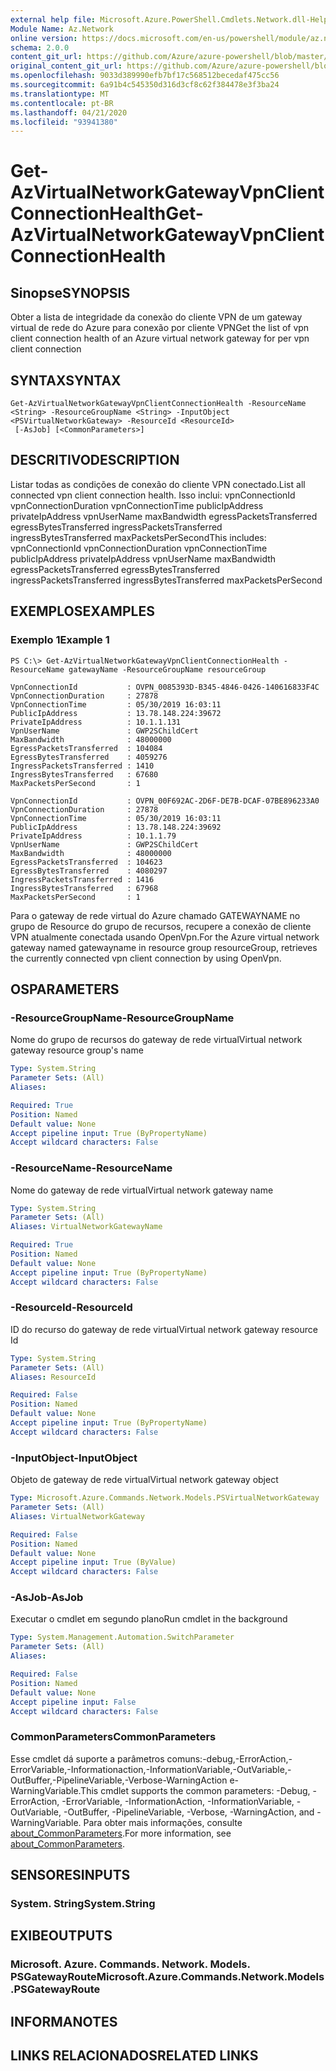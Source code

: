 ```yaml
---
external help file: Microsoft.Azure.PowerShell.Cmdlets.Network.dll-Help.xml
Module Name: Az.Network
online version: https://docs.microsoft.com/en-us/powershell/module/az.network/get-azvirtualnetworkgatewayvpnclientconnectionhealth
schema: 2.0.0
content_git_url: https://github.com/Azure/azure-powershell/blob/master/src/Network/Network/help/Get-AzVirtualNetworkGatewayVpnClientConnectionHealth.md
original_content_git_url: https://github.com/Azure/azure-powershell/blob/master/src/Network/Network/help/Get-AzVirtualNetworkGatewayVpnClientConnectionHealth.md
ms.openlocfilehash: 9033d389990efb7bf17c568512becedaf475cc56
ms.sourcegitcommit: 6a91b4c545350d316d3cf8c62f384478e3f3ba24
ms.translationtype: MT
ms.contentlocale: pt-BR
ms.lasthandoff: 04/21/2020
ms.locfileid: "93941380"
---
```

# <span data-ttu-id="6176d-101">Get-AzVirtualNetworkGatewayVpnClientConnectionHealth</span><span class="sxs-lookup"><span data-stu-id="6176d-101">Get-AzVirtualNetworkGatewayVpnClientConnectionHealth</span></span>

## <span data-ttu-id="6176d-102">Sinopse</span><span class="sxs-lookup"><span data-stu-id="6176d-102">SYNOPSIS</span></span> 
<span data-ttu-id="6176d-103">Obter a lista de integridade da conexão do cliente VPN de um gateway virtual de rede do Azure para conexão por cliente VPN</span><span class="sxs-lookup"><span data-stu-id="6176d-103">Get the list of vpn client connection health of an Azure virtual network gateway for per vpn client connection</span></span>

## <span data-ttu-id="6176d-104">SYNTAX</span><span class="sxs-lookup"><span data-stu-id="6176d-104">SYNTAX</span></span>

```
Get-AzVirtualNetworkGatewayVpnClientConnectionHealth -ResourceName <String> -ResourceGroupName <String> -InputObject <PSVirtualNetworkGateway> -ResourceId <ResourceId>
 [-AsJob] [<CommonParameters>]
```

## <span data-ttu-id="6176d-105">DESCRITIVO</span><span class="sxs-lookup"><span data-stu-id="6176d-105">DESCRIPTION</span></span>
<span data-ttu-id="6176d-106">Listar todas as condições de conexão do cliente VPN conectado.</span><span class="sxs-lookup"><span data-stu-id="6176d-106">List  all connected vpn client connection health.</span></span> <span data-ttu-id="6176d-107">Isso inclui: vpnConnectionId vpnConnectionDuration vpnConnectionTime publicIpAddress privateIpAddress vpnUserName maxBandwidth egressPacketsTransferred egressBytesTransferred ingressPacketsTransferred ingressBytesTransferred maxPacketsPerSecond</span><span class="sxs-lookup"><span data-stu-id="6176d-107">This includes: vpnConnectionId vpnConnectionDuration vpnConnectionTime publicIpAddress privateIpAddress vpnUserName maxBandwidth egressPacketsTransferred egressBytesTransferred ingressPacketsTransferred ingressBytesTransferred maxPacketsPerSecond</span></span>

## <span data-ttu-id="6176d-108">EXEMPLOS</span><span class="sxs-lookup"><span data-stu-id="6176d-108">EXAMPLES</span></span>

### <span data-ttu-id="6176d-109">Exemplo 1</span><span class="sxs-lookup"><span data-stu-id="6176d-109">Example 1</span></span>
```
PS C:\> Get-AzVirtualNetworkGatewayVpnClientConnectionHealth -ResourceName gatewayName -ResourceGroupName resourceGroup

VpnConnectionId           : OVPN_0085393D-B345-4846-0426-140616833F4C
VpnConnectionDuration     : 27878
VpnConnectionTime         : 05/30/2019 16:03:11
PublicIpAddress           : 13.78.148.224:39672
PrivateIpAddress          : 10.1.1.131
VpnUserName               : GWP2SChildCert
MaxBandwidth              : 48000000
EgressPacketsTransferred  : 104084
EgressBytesTransferred    : 4059276
IngressPacketsTransferred : 1410
IngressBytesTransferred   : 67680
MaxPacketsPerSecond       : 1

VpnConnectionId           : OVPN_00F692AC-2D6F-DE7B-DCAF-07BE896233A0
VpnConnectionDuration     : 27878
VpnConnectionTime         : 05/30/2019 16:03:11
PublicIpAddress           : 13.78.148.224:39692
PrivateIpAddress          : 10.1.1.79
VpnUserName               : GWP2SChildCert
MaxBandwidth              : 48000000
EgressPacketsTransferred  : 104623
EgressBytesTransferred    : 4080297
IngressPacketsTransferred : 1416
IngressBytesTransferred   : 67968
MaxPacketsPerSecond       : 1
```

<span data-ttu-id="6176d-110">Para o gateway de rede virtual do Azure chamado GATEWAYNAME no grupo de Resource do grupo de recursos, recupere a conexão de cliente VPN atualmente conectada usando OpenVpn.</span><span class="sxs-lookup"><span data-stu-id="6176d-110">For the Azure virtual network gateway named gatewayname in resource group resourceGroup, retrieves the currently connected vpn client connection by using OpenVpn.</span></span> 

## <span data-ttu-id="6176d-111">OS</span><span class="sxs-lookup"><span data-stu-id="6176d-111">PARAMETERS</span></span>

### <span data-ttu-id="6176d-112">-ResourceGroupName</span><span class="sxs-lookup"><span data-stu-id="6176d-112">-ResourceGroupName</span></span>
<span data-ttu-id="6176d-113">Nome do grupo de recursos do gateway de rede virtual</span><span class="sxs-lookup"><span data-stu-id="6176d-113">Virtual network gateway resource group's name</span></span>

```yaml
Type: System.String
Parameter Sets: (All)
Aliases:

Required: True
Position: Named
Default value: None
Accept pipeline input: True (ByPropertyName)
Accept wildcard characters: False
```

### <span data-ttu-id="6176d-114">-ResourceName</span><span class="sxs-lookup"><span data-stu-id="6176d-114">-ResourceName</span></span>
<span data-ttu-id="6176d-115">Nome do gateway de rede virtual</span><span class="sxs-lookup"><span data-stu-id="6176d-115">Virtual network gateway name</span></span>

```yaml
Type: System.String
Parameter Sets: (All)
Aliases: VirtualNetworkGatewayName

Required: True
Position: Named
Default value: None
Accept pipeline input: True (ByPropertyName)
Accept wildcard characters: False
```
### <span data-ttu-id="6176d-116">-ResourceId</span><span class="sxs-lookup"><span data-stu-id="6176d-116">-ResourceId</span></span>
<span data-ttu-id="6176d-117">ID do recurso do gateway de rede virtual</span><span class="sxs-lookup"><span data-stu-id="6176d-117">Virtual network gateway resource Id</span></span>

```yaml
Type: System.String
Parameter Sets: (All)
Aliases: ResourceId

Required: False
Position: Named
Default value: None
Accept pipeline input: True (ByPropertyName)
Accept wildcard characters: False
```

### <span data-ttu-id="6176d-118">-InputObject</span><span class="sxs-lookup"><span data-stu-id="6176d-118">-InputObject</span></span>
<span data-ttu-id="6176d-119">Objeto de gateway de rede virtual</span><span class="sxs-lookup"><span data-stu-id="6176d-119">Virtual network gateway object</span></span>

```yaml
Type: Microsoft.Azure.Commands.Network.Models.PSVirtualNetworkGateway
Parameter Sets: (All)
Aliases: VirtualNetworkGateway

Required: False
Position: Named
Default value: None
Accept pipeline input: True (ByValue)
Accept wildcard characters: False
```

### <span data-ttu-id="6176d-120">-AsJob</span><span class="sxs-lookup"><span data-stu-id="6176d-120">-AsJob</span></span>
<span data-ttu-id="6176d-121">Executar o cmdlet em segundo plano</span><span class="sxs-lookup"><span data-stu-id="6176d-121">Run cmdlet in the background</span></span>

```yaml
Type: System.Management.Automation.SwitchParameter
Parameter Sets: (All)
Aliases:

Required: False
Position: Named
Default value: None
Accept pipeline input: False
Accept wildcard characters: False
```

### <span data-ttu-id="6176d-122">CommonParameters</span><span class="sxs-lookup"><span data-stu-id="6176d-122">CommonParameters</span></span>
<span data-ttu-id="6176d-123">Esse cmdlet dá suporte a parâmetros comuns:-debug,-ErrorAction,-ErrorVariable,-Informationaction,-InformationVariable,-OutVariable,-OutBuffer,-PipelineVariable,-Verbose-WarningAction e-WarningVariable.</span><span class="sxs-lookup"><span data-stu-id="6176d-123">This cmdlet supports the common parameters: -Debug, -ErrorAction, -ErrorVariable, -InformationAction, -InformationVariable, -OutVariable, -OutBuffer, -PipelineVariable, -Verbose, -WarningAction, and -WarningVariable.</span></span> <span data-ttu-id="6176d-124">Para obter mais informações, consulte [about_CommonParameters](http://go.microsoft.com/fwlink/?LinkID=113216).</span><span class="sxs-lookup"><span data-stu-id="6176d-124">For more information, see [about_CommonParameters](http://go.microsoft.com/fwlink/?LinkID=113216).</span></span>

## <span data-ttu-id="6176d-125">SENSORES</span><span class="sxs-lookup"><span data-stu-id="6176d-125">INPUTS</span></span>

### <span data-ttu-id="6176d-126">System. String</span><span class="sxs-lookup"><span data-stu-id="6176d-126">System.String</span></span>

## <span data-ttu-id="6176d-127">EXIBE</span><span class="sxs-lookup"><span data-stu-id="6176d-127">OUTPUTS</span></span>

### <span data-ttu-id="6176d-128">Microsoft. Azure. Commands. Network. Models. PSGatewayRoute</span><span class="sxs-lookup"><span data-stu-id="6176d-128">Microsoft.Azure.Commands.Network.Models.PSGatewayRoute</span></span>

## <span data-ttu-id="6176d-129">INFORMA</span><span class="sxs-lookup"><span data-stu-id="6176d-129">NOTES</span></span>

## <span data-ttu-id="6176d-130">LINKS RELACIONADOS</span><span class="sxs-lookup"><span data-stu-id="6176d-130">RELATED LINKS</span></span>
